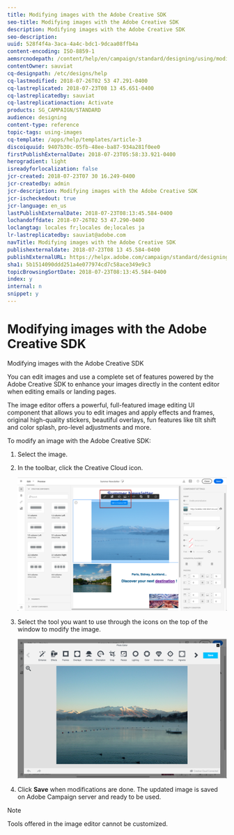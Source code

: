 ```yaml
---
title: Modifying images with the Adobe Creative SDK
seo-title: Modifying images with the Adobe Creative SDK
description: Modifying images with the Adobe Creative SDK
seo-description: 
uuid: 528f4f4a-3aca-4a4c-bdc1-9dcaa08ffb4a
content-encoding: ISO-8859-1
aemsrcnodepath: /content/help/en/campaign/standard/designing/using/modifying-images-with-the-adobe-creative-sdk
contentOwner: sauviat
cq-designpath: /etc/designs/help
cq-lastmodified: 2018-07-26T02 53 47.291-0400
cq-lastreplicated: 2018-07-23T08 13 45.651-0400
cq-lastreplicatedby: sauviat
cq-lastreplicationaction: Activate
products: SG_CAMPAIGN/STANDARD
audience: designing
content-type: reference
topic-tags: using-images
cq-template: /apps/help/templates/article-3
discoiquuid: 9407b30c-05fb-48ee-ba87-934a281f0ee0
firstPublishExternalDate: 2018-07-23T05:58:33.921-0400
herogradient: light
isreadyforlocalization: false
jcr-created: 2018-07-23T07 30 16.249-0400
jcr-createdby: admin
jcr-description: Modifying images with the Adobe Creative SDK
jcr-ischeckedout: true
jcr-language: en_us
lastPublishExternalDate: 2018-07-23T08:13:45.584-0400
lochandoffdate: 2018-07-26T02 53 47.290-0400
loclangtag: locales fr;locales de;locales ja
lr-lastreplicatedby: sauviat@adobe.com
navTitle: Modifying images with the Adobe Creative SDK
publishexternaldate: 2018-07-23T08 13 45.584-0400
publishExternalURL: https://helpx.adobe.com/campaign/standard/designing/using/modifying-images-with-the-adobe-creative-sdk.html
sha1: 5b1514090ddd251a4e077974cd7c58ace349e9c3
topicBrowsingSortDate: 2018-07-23T08:13:45.584-0400
index: y
internal: n
snippet: y
---
```


# Modifying images with the Adobe Creative SDK

Modifying images with the Adobe Creative SDK

You can edit images and use a complete set of features powered by the Adobe Creative SDK to enhance your images directly in the content editor when editing emails or landing pages.

The image editor offers a powerful, full-featured image editing UI component that allows you to edit images and apply effects and frames, original high-quality stickers, beautiful overlays, fun features like tilt shift and color splash, pro-level adjustments and more.

To modify an image with the Adobe Creative SDK:

1. Select the image.
1. In the toolbar, click the Creative Cloud icon.

   ![](assets/des_creative_sdk_icon.png)

1. Select the tool you want to use through the icons on the top of the window to modify the image.

   ![](assets/email_designer_ccSdkToolbar.png)

1. Click **Save** when modifications are done. The updated image is saved on Adobe Campaign server and ready to be used.

>[!NOTE]
>
>Tools offered in the image editor cannot be customized.

